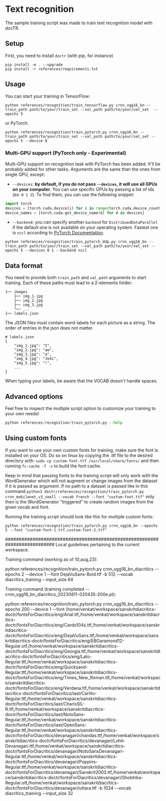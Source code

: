 # Text recognition

The sample training script was made to train text recognition model with docTR.

## Setup

First, you need to install `doctr` (with pip, for instance)

```shell
pip install -e . --upgrade
pip install -r references/requirements.txt
```

## Usage

You can start your training in TensorFlow:

```shell
python references/recognition/train_tensorflow.py crnn_vgg16_bn --train_path path/to/your/train_set --val_path path/to/your/val_set  --epochs 5
```

or PyTorch:

```shell
python references/recognition/train_pytorch.py crnn_vgg16_bn --train_path path/to/your/train_set --val_path path/to/your/val_set --epochs 5 --device 0
```

### Multi-GPU support (PyTorch only - Experimental)

Multi-GPU support on recognition task with PyTorch has been added. It'll be probably added for other tasks.
Arguments are the same than the ones from single GPU, except:

- `--devices`: **by default, if you do not pass `--devices`, it will use all GPUs on your computer**.
You can use specific GPUs by passing a list of ids (ex: `0 1 2`). To find them, you can use the following snippet:

```python
import torch
devices = [torch.cuda.device(i) for i in range(torch.cuda.device_count())]
device_names = [torch.cuda.get_device_name(d) for d in devices]
```

- `--backend`: you can specify another `backend` for `DistribuedDataParallel` if the default one is not available on
your operating system. Fastest one is `nccl` according to [PyTorch Documentation](https://pytorch.org/docs/stable/generated/torch.nn.parallel.DistributedDataParallel.html).

```shell
python references/recognition/train_pytorch_ddp.py crnn_vgg16_bn --train_path path/to/your/train_set --val_path path/to/your/val_set --epochs 5 --devices 0 1 --backend nccl
```

## Data format

You need to provide both `train_path` and `val_path` arguments to start training.
Each of these paths must lead to a 2-elements folder:

```shell
├── images
    ├── img_1.jpg
    ├── img_2.jpg
    ├── img_3.jpg
    └── ...
├── labels.json
```

The JSON files must contain word-labels for each picture as a string.
The order of entries in the json does not matter.

```shell
# labels.json
{
    "img_1.jpg": "I",
    "img_2.jpg": "am",
    "img_3.jpg": "a",
    "img_4.jpg": "Jedi",
    "img_5.jpg": "!",
    ...
}
```

When typing your labels, be aware that the VOCAB doesn't handle spaces.

## Advanced options

Feel free to inspect the multiple script option to customize your training to your own needs!

```python
python references/recognition/train_pytorch.py --help
```

## Using custom fonts

If you want to use your own custom fonts for training, make sure the font is installed on your OS.
Do so on linux by copying the .ttf file to the desired directory with: ```sudo cp custom-font.ttf /usr/local/share/fonts/``` and then running ```fc-cache -f -v``` to build the font cache.

Keep in mind that passing fonts to the training script will only work with the WordGenerator which will not augment or change images from the dataset if it is passed as argument. If no path to a dataset is passed like in this command ```python3 doctr/references/recognition/train_pytorch.py crnn_mobilenet_v3_small --vocab french --font "custom-font.ttf"```  only then is the WordGenerator "triggered" to create random images from the given vocab and font.

Running the training script should look like this for multiple custom fonts:

```shell
python references/recognition/train_pytorch.py crnn_vgg16_bn --epochs 5 --font "custom-font-1.ttf,custom-font-2.ttf"
```

##########################################################################
Local guidelines pertaining to the current workspace.

Training command (working as of 10,aug,23):

python references/recognition/train_pytorch.py crnn_vgg16_bn_diacritics --epochs 2 --device 1 --font DejaVuSans-Bold.ttf -b 512 --vocab diacritics_training --input_size 64

Training command (training completed --crnn_vgg16_bn_diacritics_20230811-020435-200e.pt):

python references/recognition/train_pytorch.py crnn_vgg16_bn_diacritics --epochs 200 --device 1 --font /home/venkat/workspace/sanskritdiacritics-doctr/fontsForDiacritics/eng/Arial.ttf,/home/venkat/workspace/sanskritdiacritics-doctr/fontsForDiacritics/eng/Cardo104s.ttf,/home/venkat/workspace/sanskritdiacritics-doctr/fontsForDiacritics/eng/DejaVuSans.ttf,/home/venkat/workspace/sanskritdiacritics-doctr/fontsForDiacritics/eng/EBGaramond12-Regular.otf,/home/venkat/workspace/sanskritdiacritics-doctr/fontsForDiacritics/eng/Georgia.ttf,/home/venkat/workspace/sanskritdiacritics-doctr/fontsForDiacritics/eng/Lato-Regular.ttf,/home/venkat/workspace/sanskritdiacritics-doctr/fontsForDiacritics/eng/Quicksand-Regular.ttf,/home/venkat/workspace/sanskritdiacritics-doctr/fontsForDiacritics/eng/Times_New_Roman.ttf,/home/venkat/workspace/sanskritdiacritics-doctr/fontsForDiacritics/eng/Verdana.ttf,/home/venkat/workspace/sanskritdiacritics-doctr/fontsForDiacritics/iast/Carlito-Regular.ttf,/home/venkat/workspace/sanskritdiacritics-doctr/fontsForDiacritics/iast/CharisSIL-R.ttf,/home/venkat/workspace/sanskritdiacritics-doctr/fontsForDiacritics/iast/NotoSans-Regular.ttf,/home/venkat/workspace/sanskritdiacritics-doctr/fontsForDiacritics/iast/OpenSans-Regular.ttf,/home/venkat/workspace/sanskritdiacritics-doctr/fontsForDiacritics/devanagari/chandas.ttf,/home/venkat/workspace/sanskritdiacritics-doctr/fontsForDiacritics/devanagari/Lohit-Devanagari.ttf,/home/venkat/workspace/sanskritdiacritics-doctr/fontsForDiacritics/devanagari/NotoSansDevanagari-Regular.ttf,/home/venkat/workspace/sanskritdiacritics-doctr/fontsForDiacritics/devanagari/Poppins-Regular.ttf,/home/venkat/workspace/sanskritdiacritics-doctr/fontsForDiacritics/devanagari/Sanskrit2003.ttf,/home/venkat/workspace/sanskritdiacritics-doctr/fontsForDiacritics/devanagari/Shobhika-Regular.otf,/home/venkat/workspace/sanskritdiacritics-doctr/fontsForDiacritics/devanagari/uttara.ttf -b 1024 --vocab diacritics_training --input_size 32
